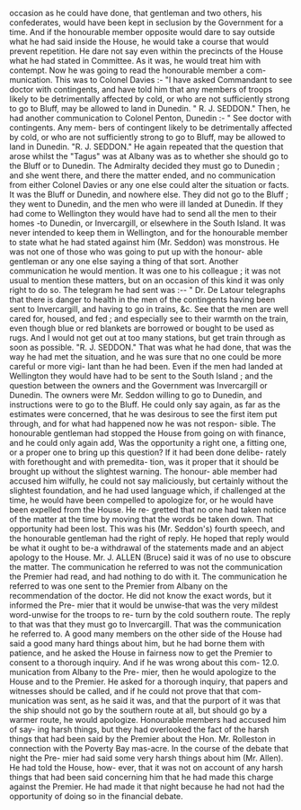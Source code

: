 occasion as he could have done, that gentleman and two others, his confederates, would have been kept in seclusion by the Government for a time. And if the honourable member opposite would dare to say outside what he had said inside the House, he would take a course that would prevent repetition. He dare not say even within the precincts of the House what he had stated in Committee. As it was, he would treat him with contempt. Now he was going to read the honourable member a com- munication. This was to Colonel Davies :- "I have asked Commandant to see doctor with contingents, and have told him that any members of troops likely to be detrimentally affected by cold, or who are not sufficiently strong to go to Bluff, may be allowed to land in Dunedin. " R. J. SEDDON." Then, he had another communication to Colonel Penton, Dunedin :- " See doctor with contingents. Any mem- bers of contingent likely to be detrimentally affected by cold, or who are not sufficiently strong to go to Bluff, may be allowed to land in Dunedin. "R. J. SEDDON." He again repeated that the question that arose whilst the "Tagus" was at Albany was as to whether she should go to the Bluff or to Dunedin. The Admiralty decided they must go to Dunedin ; and she went there, and there the matter ended, and no communication from either Colonel Davies or any one else could alter the situation or facts. It was the Bluff or Dunedin, and nowhere else. They did not go to the Bluff ; they went to Dunedin, and the men who were ill landed at Dunedin. If they had come to Wellington they would have had to send all the men to their homes -to Dunedin, or Invercargill, or elsewhere in the South Island. It was never intended to keep them in Wellington, and for the honourable member to state what he had stated against him (Mr. Seddon) was monstrous. He was not one of those who was going to put up with the honour- able gentleman or any one else saying a thing of that sort. Another communication he would mention. It was one to his colleague ; it was not usual to mention these matters, but on an occasion of this kind it was only right to do so. The telegram he had sent was :-- " Dr. De Latour telegraphs that there is danger to health in the men of the contingents having been sent to Invercargill, and having to go in trains, &c. See that the men are well cared for, housed, and fed ; and especially see to their warmth on the train, even though blue or red blankets are borrowed or bought to be used as rugs. And I would not get out at too many stations, but get train through as soon as possible. "R. J. SEDDON." That was what he had done, that was the way he had met the situation, and he was sure that no one could be more careful or more vigi- lant than he had been. Even if the men had landed at Wellington they would have had to be sent to the South Island ; and the question between the owners and the Government was Invercargill or Dunedin. The owners were Mr. Seddon willing to go to Dunedin, and instructions were to go to the Bluff. He could only say again, as far as the estimates were concerned, that he was desirous to see the first item put through, and for what had happened now he was not respon- sible. The honourable gentleman had stopped the House from going on with finance, and he could only again add, Was the opportunity a right one, a fitting one, or a proper one to bring up this question? If it had been done delibe- rately with forethought and with premedita- tion, was it proper that it should be brought up without the slightest warning. The honour- able member had accused him wilfully, he could not say maliciously, but certainly without the slightest foundation, and he had used language which, if challenged at the time, he would have been compelled to apologize for, or he would have been expelled from the House. He re- gretted that no one had taken notice of the matter at the time by moving that the words be taken down. That opportunity had been lost. This was his (Mr. Seddon's) fourth speech, and the honourable gentleman had the right of reply. He hoped that reply would be what it ought to be-a withdrawal of the statements made and an abject apology to the House. Mr. J. ALLEN (Bruce) said it was of no use to obscure the matter. The communication he referred to was not the communication the Premier had read, and had nothing to do with it. The communication he referred to was one sent to the Premier from Albany on the recommendation of the doctor. He did not know the exact words, but it informed the Pre- mier that it would be unwise-that was the very mildest word-unwise for the troops to re- turn by the cold southern route. The reply to that was that they must go to Invercargill. That was the communication he referred to. A good many members on the other side of the House had said a good many hard things about him, but he had borne them with patience, and he asked the House in fairness now to get the Premier to consent to a thorough inquiry. And if he was wrong about this com- 12.0. munication from Albany to the Pre- mier, then he would apologize to the House and to the Premier. He asked for a thorough inquiry, that papers and witnesses should be called, and if he could not prove that that com- munication was sent, as he said it was, and that the purport of it was that the ship should not go by the southern route at all, but should go by a warmer route, he would apologize. Honourable members had accused him of say- ing harsh things, but they had overlooked the fact of the harsh things that had been said by the Premier about the Hon. Mr. Rolleston in connection with the Poverty Bay mas-acre. In the course of the debate that night the Pre- mier had said some very harsh things about him (Mr. Allen). He had told the House, how- ever, that it was not on account of any harsh things that had been said concerning him that he had made this charge against the Premier. He had made it that night because he had not had the opportunity of doing so in the financial debate. 